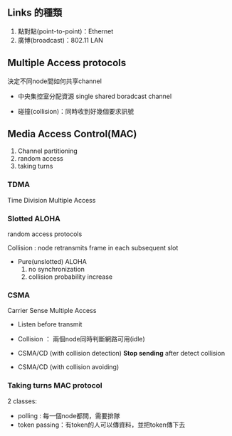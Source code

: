 ## Links 的種類
1. 點對點(point-to-point)：Ethernet
2. 廣博(broadcast)：802.11 LAN


## Multiple Access protocols
決定不同node間如何共享channel

* 中央集控室分配資源
	single shared boradcast channel

* 碰撞(collision)：同時收到好幾個要求訊號


## Media Access Control(MAC)
1. Channel partitioning
2. random access
3. taking turns

### TDMA
Time Division Multiple Access

### Slotted ALOHA
random access protocols

Collision : node retransmits frame in each subsequent slot

* Pure(unslotted) ALOHA
	1. no synchronization
	2. collision probability increase


### CSMA
Carrier Sense Multiple Access

* Listen before transmit
* Collision ： 兩個node同時判斷網路可用(idle)


* CSMA/CD (with collision detection)
**Stop sending** after detect collision


* CSMA/CD (with collision avoiding)

### Taking turns MAC protocol
2 classes:
* polling : 每一個node都問，需要排隊
* token passing：有token的人可以傳資料，並把token傳下去